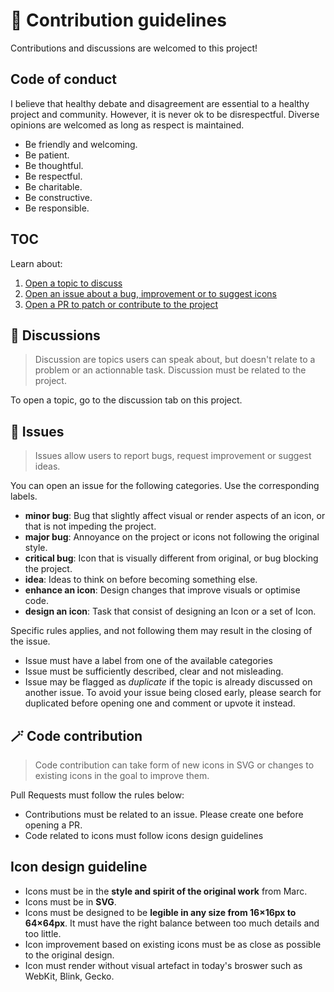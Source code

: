 # 📒 Contribution guidelines
Contributions and discussions are welcomed to this project!

## Code of conduct

I believe that healthy debate and disagreement are essential to a healthy project and community. However, it is never ok to be disrespectful. Diverse opinions are welcomed as long as respect is maintained.

- Be friendly and welcoming.
- Be patient.
- Be thoughtful.
- Be respectful.
- Be charitable.
- Be constructive.
- Be responsible.

## TOC

Learn about:  
1. [Open a topic to discuss](#-discussions)  
2. [Open an issue about a bug, improvement or to suggest icons](#️-i-would-like-to-report-a-bug-or-an-issue)  
3. [Open a PR to patch or contribute to the project]()  

## 💬 Discussions

> Discussion are topics users can speak about, but doesn't relate to a problem or an actionnable task. Discussion must be related to the project.

To open a topic, go to the discussion tab on this project.

## 🐞 Issues

> Issues allow users to report bugs, request improvement or suggest ideas.

You can open an issue for the following categories. Use the corresponding labels.
* **minor bug**: Bug that slightly affect visual or render aspects of an icon, or that is not impeding the project. 
* **major bug**: Annoyance on the project or icons not following the original style.
* **critical bug**: Icon that is visually different from original, or bug blocking the project. 
* **idea**: Ideas to think on before becoming something else.
* **enhance an icon**: Design changes that improve visuals or optimise code.
* **design an icon**: Task that consist of designing an Icon or a set of Icon.

Specific rules applies, and not following them may result in the closing of the issue.
* Issue must have a label from one of the available categories
* Issue must be sufficiently described, clear and not misleading.
* Issue may be flagged as _duplicate_ if the topic is already discussed on another issue. To avoid your issue being closed early, please search for duplicated before opening one and comment or upvote it instead.

## 🪄 Code contribution

> Code contribution can take form of new icons in SVG or changes to existing icons in the goal to improve them.

Pull Requests must follow the rules below:
- Contributions must be related to an issue. Please create one before opening a PR.
- Code related to icons must follow icons design guidelines

## Icon design guideline

- Icons must be in the **style and spirit of the original work** from Marc.
- Icons must be in **SVG**.
- Icons must be designed to be **legible in any size from 16×16px to 64×64px**. It must have the right balance between too much details and too little.
- Icon improvement based on existing icons must be as close as possible to the original design.
- Icon must render without visual artefact in today's broswer such as WebKit, Blink, Gecko.

